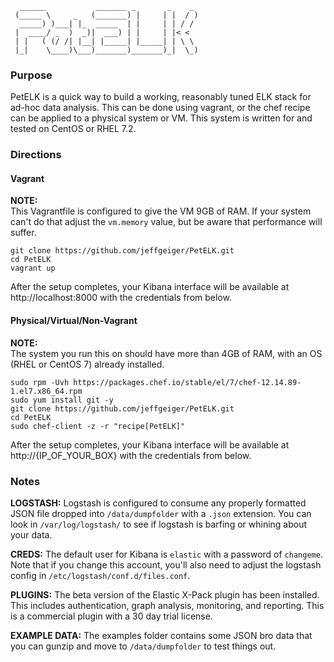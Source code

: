```
  ______           _______ _       _    _
 (_____ \     _   (_______) |     | |  / )
  _____) )___| |_  _____  | |     | | / /
 |  ____/ _  )  _)|  ___) | |     | |< <
 | |   ( (/ /| |__| |_____| |_____| | \ \
 |_|    \____)\___)_______)_______)_|  \_)

```

### Purpose  
PetELK is a quick way to build a working, reasonably tuned ELK stack for ad-hoc data analysis.  This can be done using vagrant, or the chef recipe can be applied to a physical system or VM.  This system is written for and tested on CentOS or RHEL 7.2.


### Directions

#### Vagrant    
**NOTE:**   
This Vagrantfile is configured to give the VM 9GB of RAM.  If your system can't do that adjust the `vm.memory` value, but be aware that performance will suffer.  
``` 
git clone https://github.com/jeffgeiger/PetELK.git
cd PetELK
vagrant up
```  
After the setup completes, your Kibana interface will be available at http://localhost:8000 with the credentials from below.

#### Physical/Virtual/Non-Vagrant  
**NOTE:**   
The system you run this on should have more than 4GB of RAM, with an OS (RHEL or CentOS 7) already installed.  
```
sudo rpm -Uvh https://packages.chef.io/stable/el/7/chef-12.14.89-1.el7.x86_64.rpm 
sudo yum install git -y
git clone https://github.com/jeffgeiger/PetELK.git
cd PetELK
sudo chef-client -z -r "recipe[PetELK]"
```  
After the setup completes, your Kibana interface will be available at http://{IP_OF_YOUR_BOX} with the credentials from below.


### Notes  
**LOGSTASH:** Logstash is configured to consume any properly formatted JSON file dropped into `/data/dumpfolder` with a `.json` extension.  You can look in `/var/log/logstash/` to see if logstash is barfing or whining about your data.
  
**CREDS:**  The default user for Kibana is `elastic` with a password of `changeme`.  Note that if you change this account, you'll also need to adjust the logstash config in `/etc/logstash/conf.d/files.conf`.
   
**PLUGINS:**  The beta version of the Elastic X-Pack plugin has been installed. This includes authentication, graph analysis, monitoring, and reporting. This is a commercial plugin with a 30 day trial license.

**EXAMPLE DATA:**  The examples folder contains some JSON bro data that you can gunzip and move to `/data/dumpfolder` to test things out.
